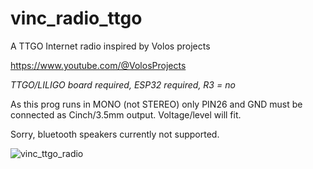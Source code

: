 # vinc_radio_ttgo
A TTGO Internet radio inspired by Volos projects

https://www.youtube.com/@VolosProjects

*TTGO/LILIGO board required, ESP32 required, R3 = no*

As this prog runs in MONO (not STEREO) only PIN26 and GND must be connected as Cinch/3.5mm output. Voltage/level will fit.

Sorry, bluetooth speakers currently not supported.


![vinc_ttgo_radio](https://github.com/VincentGlueck/vinc_radio_ttgo/assets/139572548/398f9609-7e6d-41e4-bd40-a58230695ee1)
